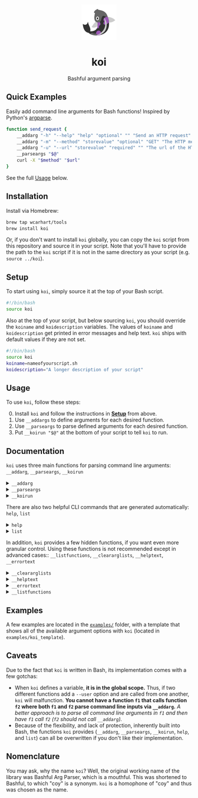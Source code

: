 <p align="center"><img alt="koi logo" src="logo.png" /></p>

<h1 align="center">koi</h1>
<p align="center">Bashful argument parsing</p>

## Quick Examples
Easily add command line arguments for Bash functions! Inspired by Python's [argparse](https://docs.python.org/3/library/argparse.html).
```bash
function send_request {
    __addarg "-h" "--help" "help" "optional" "" "Send an HTTP request"
    __addarg "-m" "--method" "storevalue" "optional" "GET" "The HTTP method"
    __addarg "-u" "--url" "storevalue" "required" "" "The url of the HTTP request"
    __parseargs "$@"
    curl -X "$method" "$url"
}
```
See the full [Usage](#Usage) below.

## Installation
Install via Homebrew:
```bash
brew tap wcarhart/tools
brew install koi
```
Or, if you don't want to install `koi` globally, you can copy the `koi` script from this repository and source it in your script. Note that you'll have to provide the path to the `koi` script if it is not in the same directory as your script (e.g. `source ../koi`).

## Setup
To start using `koi`, simply source it at the top of your Bash script.
```bash
#!/bin/bash
source koi
```

Also at the top of your script, but below sourcing `koi`, you should override the `koiname` and `koidescription` variables. The values of `koiname` and `koidescription` get printed in error messages and help text. `koi` ships with default values if they are not set.
```bash
#!/bin/bash
source koi
koiname=nameofyourscript.sh
koidescription="A longer description of your script"
```

## Usage
To use `koi`, follow these steps:
<ol start="0">
  <li>Install <code>koi</code> and follow the instructions in <a href="#setup"><b>Setup</b></a> from above.</li>
  <li>Use <code>__addargs</code> to define arguments for each desired function.</li>
  <li>Use <code>__parseargs</code> to parse defined arguments for each desired function.</li>
  <li>Put <code>__koirun "$@"</code> at the bottom of your script to tell <code>koi</code> to run.</li>
</ol>

## Documentation
`koi` uses three main functions for parsing command line arguments: `__addarg`, `__parseargs`, `__koirun`

<details>
<summary><a id="__addarg"><code>__addarg</code></a></summary>

### `__addarg`
**To add a parsable CLI argument to a Bash function, use the `__addarg` function. The `__addarg` function takes six arguments and sets up global variables based on validated command line inputs.**

```bash
__addarg short_option long_option action is_required default_value help_text
```
 * `short_option` - The short option for the argument, denoted with a dash followed by a letter (i.e. `-h`, `-A`). The short option is usually the first letter of the long option.
 * `long_option` - The long option for the argument, denoted with two dashes followed by a string of alphanumeric characters (i.e. `--help`, `--dir`, `--user`).
 * `action` - The action to take with this option. The supported actions are:
   * `storevalue` - store the value of the argument in a variable
   * `storearray` - store the value of the argument in an array (and append to the array if there are multiple values)
   * `filepath` - store the value of the argument in a variable and check that the value is a path to an existing file
   * `directorypath` - store the value of the argument in a variable and check that the value is a path to an existing directory
   * `flag` - store 1 (true) in a variable
   * `help` - display the help text
   * `exit` - exit the script
 * `is_required` - Whether or not the argument is required, must be either `required` or `optional`.
 * `default_value` - The default value for the argument, if the argument is optional.
 * `help_text` - The help text that is printed when the `-h` option is used.

**`__addarg` does not return anything, but rather sets up variables in the global scope that can be used. The name of the variable will match the argument's `long_option`, without the leading dashes.** Here's an example:
```bash
function mycoolfunction {
    __addarg "-o" "--outputdir" "directorypath" "required" "" "Path to the output directory"
    __parseargs "$@"
    echo "$outputdir"
}
```
A more comprehensive example of all arguments available with `koi` can be found in [`examples/koi_template`](https://github.com/wcarhart/koi/blob/master/examples/koi_template).
</details>

<details>
<summary><a id="__parseargs"><code>__parseargs</code></a></summary>

### `__parseargs`
**Once all arguments are added to a function with `__addarg`, `koi` parses the arguments with `__parseargs`. `__parseargs` takes in a list of command line arguments and parses them based on the arguments that have been added to the function with `__addarg`.**
```bash
__parseargs "$@"
```
Where `"$@"` is a list of arguments coming directly from the command line. `__parseargs` must be called after all `__addargs` statements and must include all of the command line arguments to be parsed.
</details>

<details>
<summary><a id="__koirun"><code>__koirun</code></a></summary>

### `__koirun`
**To actually run `koi`, use the `__koirun` function. Include `__koirun "$@"` as the last line in your script for `koi` to operate correctly.**
```bash
__koirun "$@"
```
All `__koirun` does is search for functions matching command line arguments and run them. This is the code for `__koirun`:
```bash
if declare -F -- "${1:-}" >/dev/null ; then
    "$@"
else
    __errortext "$koiname: err: no such command '$1'"
    __errortext "Use 'help' for available commands"
    exit 1
fi
```
</details>

There are also two helpful CLI commands that are generated automatically: `help`, `list`

<details>
<summary><a id="help"><code>help</code></a></summary>

### `help`
**Prints a help message for your script. The help message is populated automatically based on the `-h` arguments that you add to your functions with `__addarg`.** You can call `help` three different ways:
```
$ ./nameofscript help
$ ./nameofscript -h
$ ./nameofscript --help
```
Functions whose names start with dashes (`-`) and underscores (`_`) will not appear in the help menu. You can name functions something like `__functionname` if you want to use the function in your script and don't want it to have any parsable arguments or appear in the help menu.

**If you do not include a `-h`/`--help` option with every valid function you write (functions that do not begin with a dash (`-`) or an underscore (`_`)), then the `help` command will not function properly.**

In the help messages, `(+)` means that the associated option is an array, meaning that you can specify multiple of the option (i.e. `myscript mycommand -a arg1 -a arg2 -a arg3`)

**Here's a sample menu generated by `koi`:**
```
$ ./examples/curl_examples help
Examples of potential curl commands you could make with koi

Usage:
  curl_example COMMAND [args]

Available commands:
>> curl_example createuser
Create a new user
  -p, --port PORT   Port where server is running (optional) (default: 80)
  -u, --user USER   The name of the user to create 

>> curl_example help
Show this menu and exit

>> curl_example list
List all available commands

>> curl_example run
Run a job/script on the server
  -p, --port PORT       Port where server is running (optional) (default: 80)
  -u, --user USER       Name of user 
  -f, --folder FOLDER   Name of folder where script is located 
  -s, --script SCRIPT   Name of script to run 

>> curl_example runmultiple
Run multiple jobs/scripts on the server
  -p, --port PORT         Port where server is running (optional) (default: 80)
  -u, --user USER         Name of user 
  -f, --folder FOLDER     Name of folder where script(s) is located 
  -s, --scripts SCRIPTS   (+) Name of script(s) to run 

>> curl_example show
List running jobs for a given user
  -p, --port PORT   Port where server is running (optional) (default: 80)
  -u, --user USER   Name of user
```
See the code for this example in [`examples/curl_examples`](https://github.com/wcarhart/koi/blob/master/examples/curl_example).

**In addition to providing a global `-h` flag, you can also use the `-h` flag for each function, provided it has a `-h`/`--help` argument defined.** For example, this is valid:
```bash
$ ./examples/curl_examples -h
```
And this is also valid:
```bash
$ ./examples/curl_examples run -h
```
</details>

<details>
<summary><a id="list"><code>list</code></a></summary>

### `list`
**Prints all of the available commands.** `list` will print all functions defined that do not start with a dash (`-`) or underscore (`_`). Functions that begin with dashes and underscores are interpreted as internal functions to `koi` and thus are not printed as commands available at the command line. Although they are not printed in `list` and `help`, you can still call them from the command line if you like.

**Here's an example of the output of `list`:**
```
$ ./examples/curl_examples list
createuser
help
list
run
runmultiple
show
```
See the code for this example in [`examples/curl_examples`](https://github.com/wcarhart/koi/blob/master/examples/curl_example).
</details>

In addition, `koi` provides a few hidden functions, if you want even more granular control. Using these functions is not recommended except in advanced cases:: `__listfunctions`, `__cleararglists`, `__helptext`, `__errortext`

<details>
<summary><a id="__cleararglists"><code>__cleararglists</code></a></summary>

### `__cleararglists`
`koi` uses a variety of argument lists to keep track of arguments. Due to these lists being defined in the global context, it can sometimes be helpful to clear them (one example of this is in the implementation of the `help` function). Calling `__cleararglists` will clear all of the argument lists.
</details>

<details>
<summary><a id="__helptext"><code>__helptext</code></a></summary>

### `__helptext`
`koi` autoformats the help text for each argument with a soft word wrap using the `__helptext` function. The code for the function:
```bash
echo -e "$@" | fold -w 100 -s
```
</details>

<details>
<summary><a id="__errortext"><code>__errortext</code></a></summary>

### `__errortext`
`koi` prints error messages to `stderr` using the `__errortext` function. The code for the function is:
```bash
>&2 echo "$@"
```
</details>

<details>
<summary><a id="__listfunctions"><code>__listfunctions</code></a></summary>

### `__listfunctions`
`koi` lists the available commands via the `__listfunctions` function. The `__listfunctions` function lists all functions defined in the global context whose names do not begin with a dash (`-`) or an underscore (`_`). The code for the function is:
```bash
functionlist=( `declare -F | sed -e 's/declare -f //g' -e 's/[_-].*//g'` )
for func in "${functionlist[@]}" ; do
    echo "$func"
done
```
</details>

## Examples
A few examples are located in the [`examples/`](https://github.com/wcarhart/koi/tree/master/examples) folder, with a template that shows all of the available argument options with `koi` (located in `examples/koi_template`).

## Caveats
Due to the fact that `koi` is written in Bash, its implementation comes with a few gotchas:
 * When `koi` defines a variable, **it is in the global scope.** Thus, if two different functions add a `--user` option and are called from one another, `koi` will malfunction. **You cannot have a function `f1` that calls function `f2` where both `f1` and `f2` parse command line inputs via `__addarg`.** *A better approach is to parse all command line arguments in `f1` and then have `f1` call `f2` (`f2` should not call `__addarg`).*
 * Because of the flexibility, and lack of protection, inherently built into Bash, the functions `koi` provides (`__addarg`, `__parseargs`, `__koirun`, `help`, and `list`) can all be overwritten if you don't like their implementation.

## Nomenclature
You may ask, why the name `koi`? Well, the original working name of the library was Bashful Arg Parser, which is a mouthful. This was shortened to Bashful, to which "coy" is a synonym. `koi` is a homophone of "coy" and thus was chosen as the name.
